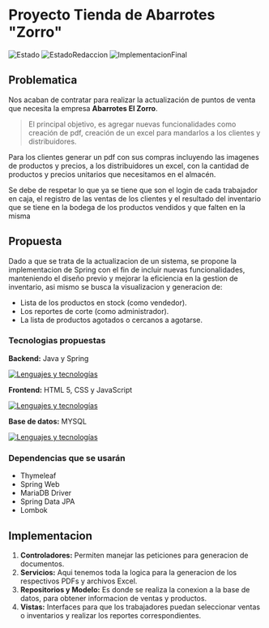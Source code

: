 # Proyecto Tienda de Abarrotes "Zorro"

![Estado](https://img.shields.io/badge/Estado-En_progreso-991e34?style=for-the-badge&logo=apache-spark) ![EstadoRedaccion](https://img.shields.io/badge/Documentacion-En_progreso-AC5840?style=for-the-badge&logo=github) ![ImplementacionFinal](https://img.shields.io/badge/Implementacion_Final-No_disponible-490C19?style=for-the-badge&logo=intellijidea)

## Problematica

Nos acaban de contratar para realizar la actualización de puntos de venta que necesita la empresa **Abarrotes El Zorro**.

> El principal objetivo, es agregar nuevas funcionalidades como creación de pdf, creación de un excel para mandarlos a los clientes y distribuidores.

Para los clientes generar un pdf con sus compras incluyendo las imagenes de productos y precios, a los distribuidores un excel, con la cantidad de productos y precios unitarios que necesitamos en el almacén.

Se debe de respetar lo que ya se tiene que son el login de cada trabajador en caja, el registro de las ventas de los clientes y el resultado del inventario que se tiene en la bodega de los productos vendidos y que falten en la misma

## Propuesta

Dado a que se trata de la actualizacion de un sistema, se propone la implementacion de Spring con el fin de incluir nuevas funcionalidades, manteniendo el diseño previo y mejorar la eficiencia en la gestion de inventario, asi mismo se busca la visualizacion y generacion de:

- Lista de los productos en stock (como vendedor).
- Los reportes de corte (como administrador).
- La lista de productos agotados o cercanos a agotarse.

### Tecnologias propuestas

**Backend:** Java y Spring

<p >
<a href="https://skillicons.dev">
<img src="https://skillicons.dev/icons?i=java,spring&perline=10" alt="Lenguajes y tecnologías"/>
</a>
</p>

**Frontend:** HTML 5, CSS y JavaScript

<p >

<a href="https://skillicons.dev">
<img src="https://skillicons.dev/icons?i=html,css,js&perline=10" alt="Lenguajes y tecnologías"/>
</a>
</p>

**Base de datos:** MYSQL

<p >

<a href="https://skillicons.dev">
<img src="https://skillicons.dev/icons?i=mysql,&perline=10" alt="Lenguajes y tecnologías"/>
</a>
</p>

### Dependencias que se usarán

- Thymeleaf
- Spring Web
- MariaDB Driver
- Spring Data JPA
- Lombok

## Implementacion

1. **Controladores:** Permiten manejar las peticiones para generacion de documentos.
2. **Servicios:** Aqui tenemos toda la logica para la generacion de los respectivos PDFs y archivos Excel.
3. **Repositorios y Modelo:** Es donde se realiza la conexion a la base de datos, para obtener informacion de ventas y productos.
4. **Vistas:** Interfaces para que los trabajadores puedan seleccionar ventas o inventarios y realizar los reportes correspondientes.
